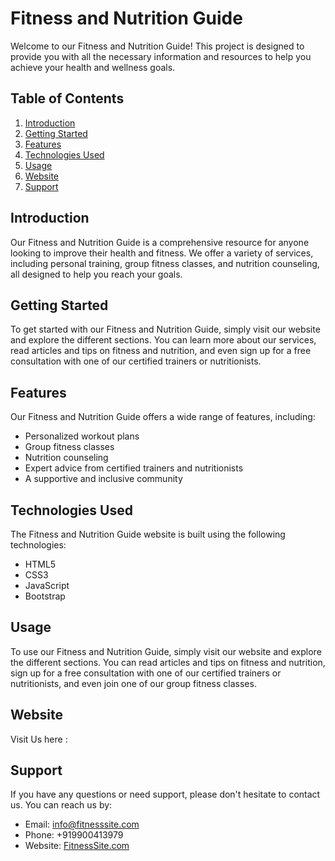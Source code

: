 # Fitness and Nutrition Guide

Welcome to our Fitness and Nutrition Guide! This project is designed to provide you with all the necessary information and resources to help you achieve your health and wellness goals.

## Table of Contents
1. [Introduction](#introduction)
2. [Getting Started](#getting-started)
3. [Features](#features)
4. [Technologies Used](#technologies-used)
5. [Usage](#usage)
6. [Website](#website)
7. [Support](#support)

## Introduction
Our Fitness and Nutrition Guide is a comprehensive resource for anyone looking to improve their health and fitness. We offer a variety of services, including personal training, group fitness classes, and nutrition counseling, all designed to help you reach your goals.

## Getting Started
To get started with our Fitness and Nutrition Guide, simply visit our website and explore the different sections. You can learn more about our services, read articles and tips on fitness and nutrition, and even sign up for a free consultation with one of our certified trainers or nutritionists.

## Features
Our Fitness and Nutrition Guide offers a wide range of features, including:
- Personalized workout plans
- Group fitness classes
- Nutrition counseling
- Expert advice from certified trainers and nutritionists
- A supportive and inclusive community

## Technologies Used
The Fitness and Nutrition Guide website is built using the following technologies:
- HTML5
- CSS3
- JavaScript
- Bootstrap

## Usage
To use our Fitness and Nutrition Guide, simply visit our website and explore the different sections. You can read articles and tips on fitness and nutrition, sign up for a free consultation with one of our certified trainers or nutritionists, and even join one of our group fitness classes.

## Website

Visit Us here : 

## Support
If you have any questions or need support, please don't hesitate to contact us. You can reach us by:
- Email: info@fitnesssite.com
- Phone: +919900413979
- Website: [FitnessSite.com](https://www.fitnesssite.com)


